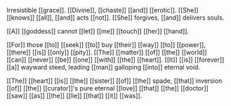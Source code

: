 Irresistible [[grace]]. [[Divine]], [[chaste]] [[and]] [[erotic]]. [[She]] [[knows]] [[all]], [[and]] acts [[not]]. [[She]] forgives, [[and]] delivers souls.

[[A]] [[goddess]] cannot [[let]] [[me]] [[touch]] [[her]]  [[hand]]. 

[[For]] those [[to]] [[seek]] [[to]] buy [[their]] [[way]] [[to]] [[power]], [[there]] [[is]] [[only]] [[pity]]. [[The]] [[matter]] [[of]] [[the]] [[world]] [[can]] [[never]] [[be]] [[one]] [[with]] [[the]] [[heart]]. [[It]] [[is]] [[forever]] [[a]] wayward steed, leading [[man]] galloping [[into]] eternal void. 

[[The]] [[heart]] [[is]] [[the]] [[sister]] [[of]] [[the]] spade, [[that]] inversion [[of]] [[the]] [[curator]]'s pure eternal [[love]] [[that]] [[the]] [[doctor]] [[saw]] [[as]] [[the]] [[lie]] [[that]] [[it]] [[was]].

